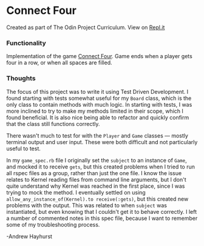 # Connect Four

Created as part of The Odin Project Curriculum. View on [Repl.it](https://repl.it/@andrewjh271/connectfour#README.md)

### Functionality

Implementation of the game [Connect Four](https://en.wikipedia.org/wiki/Connect_Four). Game ends when a player gets four in a row, or when all spaces are filled.

### Thoughts

The focus of this project was to write it using Test Driven Development. I found starting with tests somewhat useful for my `Board` class, which is the only class to contain methods with much logic. In starting with tests, I was more inclined to try to make my methods limited in their scope, which I found beneficial. It is also nice being able to refactor and quickly confirm that the class still functions correctly.

There wasn't much to test for with the `Player` and `Game` classes — mostly terminal output and user input. These were both difficult and not particularly useful to test.

In my `game_spec.rb` file I originally set the `subject` to an instance of `Game`, and mocked it to receive `gets`, but this created problems when I tried to run all rspec files as a group, rather than just the one file. I know the issue relates to Kernel reading files from command line arguments, but I don't quite understand why Kernel was reached in the first place, since I was trying to mock the method. I eventually settled on using `allow_any_instance_of(Kernel).to receive(:gets)`, but this created new problems with the output. This was related to when `subject` was instantiated, but even knowing that I couldn't get it to behave correctly. I left a number of commented notes in this spec file, because I want to remember some of my troubleshooting process.

-Andrew Hayhurst